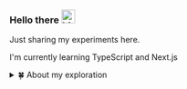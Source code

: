 ### Hello there <img src="https://user-images.githubusercontent.com/1303154/88677602-1635ba80-d120-11ea-84d8-d263ba5fc3c0.gif" width="24px" alt="hi">

Just sharing my experiments here.

I'm currently learning TypeScript and Next.js

<details>
<summary>🍀 About my exploration</summary>
<br />

![Top Langs](https://github-readme-stats.vercel.app/api/top-langs/?username=lovrenski&layout=compact&hide=css,html)

![Zheeeng's github stats](https://github-readme-stats.vercel.app/api?username=lovrenski&count_private=true&show_icons=true&theme=onedark)

</details>
